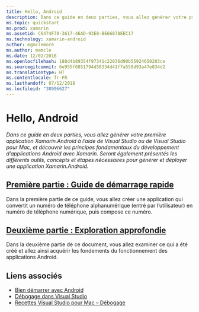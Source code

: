 ```yaml
---
title: Hello, Android
description: Dans ce guide en deux parties, vous allez générer votre première application Xamarin.Android à l’aide de Visual Studio ou de Visual Studio pour Mac et découvrir les principes fondamentaux du développement d’applications Android avec Xamarin. Vous y découvrirez également les différents outils, concepts et étapes qui sont nécessaires pour générer et déployer une application Xamarin.Android.
ms.topic: quickstart
ms.prod: xamarin
ms.assetid: C6474F70-3617-46AD-93E8-BE66878EEC17
ms.technology: xamarin-android
author: mgmclemore
ms.author: mamcle
ms.date: 12/02/2016
ms.openlocfilehash: 188d4b89354f97341c22036d90b55924650203ce
ms.sourcegitcommit: 6e955f6851794d58334d41f7a550d93a47e834d2
ms.translationtype: HT
ms.contentlocale: fr-FR
ms.lasthandoff: 07/12/2018
ms.locfileid: "38996627"
---
```

# <a name="hello-android"></a>Hello, Android

_Dans ce guide en deux parties, vous allez générer votre première application Xamarin.Android à l’aide de Visual Studio ou de Visual Studio pour Mac, et découvrir les principes fondamentaux du développement d’applications Android avec Xamarin. Seront également présentés les différents outils, concepts et étapes nécessaires pour générer et déployer une application Xamarin.Android._

##  <a name="part-1-quickstartandroidget-startedhello-androidhello-android-quickstartmd"></a>[Première partie : Guide de démarrage rapide](~/android/get-started/hello-android/hello-android-quickstart.md)

Dans la première partie de ce guide, vous allez créer une application qui convertit un numéro de téléphone alphanumérique (entré par l’utilisateur) en numéro de téléphone numérique, puis compose ce numéro.

##  <a name="part-2-deep-diveandroidget-startedhello-androidhello-android-deepdivemd"></a>[Deuxième partie : Exploration approfondie](~/android/get-started/hello-android/hello-android-deepdive.md)

Dans la deuxième partie de ce document, vous allez examiner ce qui a été créé et allez ainsi acquérir les fondements du fonctionnement des applications Android.


## <a name="related-links"></a>Liens associés

- [Bien démarrer avec Android](http://developer.android.com/training/index.html)
- [Débogage dans Visual Studio](https://docs.microsoft.com/visualstudio/debugger/)
- [Recettes Visual Studio pour Mac – Débogage](https://developer.xamarin.com/recipes/cross-platform/ide/debugging/)
